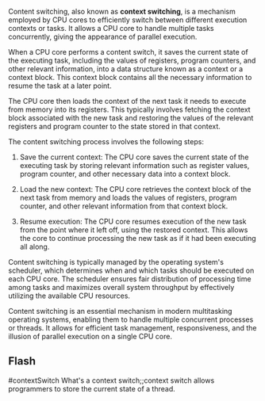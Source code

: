 Content switching, also known as **context switching**, is a mechanism employed by CPU cores to efficiently switch between different execution contexts or tasks. It allows a CPU core to handle multiple tasks concurrently, giving the appearance of parallel execution.

When a CPU core performs a content switch, it saves the current state of the executing task, including the values of registers, program counters, and other relevant information, into a data structure known as a context or a context block. This context block contains all the necessary information to resume the task at a later point.

The CPU core then loads the context of the next task it needs to execute from memory into its registers. This typically involves fetching the context block associated with the new task and restoring the values of the relevant registers and program counter to the state stored in that context.

The content switching process involves the following steps:

1. Save the current context: The CPU core saves the current state of the executing task by storing relevant information such as register values, program counter, and other necessary data into a context block.

2. Load the new context: The CPU core retrieves the context block of the next task from memory and loads the values of registers, program counter, and other relevant information from that context block.

3. Resume execution: The CPU core resumes execution of the new task from the point where it left off, using the restored context. This allows the core to continue processing the new task as if it had been executing all along.

Content switching is typically managed by the operating system's scheduler, which determines when and which tasks should be executed on each CPU core. The scheduler ensures fair distribution of processing time among tasks and maximizes overall system throughput by effectively utilizing the available CPU resources.

Content switching is an essential mechanism in modern multitasking operating systems, enabling them to handle multiple concurrent processes or threads. It allows for efficient task management, responsiveness, and the illusion of parallel execution on a single CPU core.





## Flash
#contextSwitch
What's a context switch;;context switch allows programmers to store the current state of a thread. 



